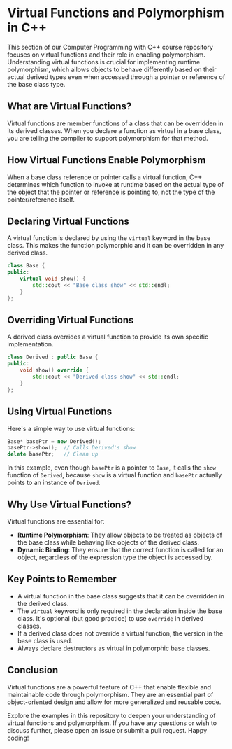 
# Virtual Functions and Polymorphism in C++

This section of our Computer Programming with C++ course repository focuses on virtual functions and their role in enabling polymorphism. Understanding virtual functions is crucial for implementing runtime polymorphism, which allows objects to behave differently based on their actual derived types even when accessed through a pointer or reference of the base class type.

## What are Virtual Functions?

Virtual functions are member functions of a class that can be overridden in its derived classes. When you declare a function as virtual in a base class, you are telling the compiler to support polymorphism for that method.

## How Virtual Functions Enable Polymorphism

When a base class reference or pointer calls a virtual function, C++ determines which function to invoke at runtime based on the actual type of the object that the pointer or reference is pointing to, not the type of the pointer/reference itself.

## Declaring Virtual Functions

A virtual function is declared by using the `virtual` keyword in the base class. This makes the function polymorphic and it can be overridden in any derived class.

```cpp
class Base {
public:
    virtual void show() {
        std::cout << "Base class show" << std::endl;
    }
};
```

## Overriding Virtual Functions

A derived class overrides a virtual function to provide its own specific implementation.

```cpp
class Derived : public Base {
public:
    void show() override {
        std::cout << "Derived class show" << std::endl;
    }
};
```

## Using Virtual Functions

Here's a simple way to use virtual functions:

```cpp
Base* basePtr = new Derived();
basePtr->show();  // Calls Derived's show
delete basePtr;   // Clean up
```

In this example, even though `basePtr` is a pointer to `Base`, it calls the `show` function of `Derived`, because `show` is a virtual function and `basePtr` actually points to an instance of `Derived`.

## Why Use Virtual Functions?

Virtual functions are essential for:

- **Runtime Polymorphism**: They allow objects to be treated as objects of the base class while behaving like objects of the derived class.
- **Dynamic Binding**: They ensure that the correct function is called for an object, regardless of the expression type the object is accessed by.

## Key Points to Remember

- A virtual function in the base class suggests that it can be overridden in the derived class.
- The `virtual` keyword is only required in the declaration inside the base class. It's optional (but good practice) to use `override` in derived classes.
- If a derived class does not override a virtual function, the version in the base class is used.
- Always declare destructors as virtual in polymorphic base classes.

## Conclusion

Virtual functions are a powerful feature of C++ that enable flexible and maintainable code through polymorphism. They are an essential part of object-oriented design and allow for more generalized and reusable code.

Explore the examples in this repository to deepen your understanding of virtual functions and polymorphism. If you have any questions or wish to discuss further, please open an issue or submit a pull request. Happy coding!
